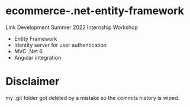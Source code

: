 # ecommerce-.net-entity-framework
Link Development Summer 2022 Internship Workshop
- Entity Framework
- Identity server for user authentication
- MVC .Net 6
- Angular integration

# Disclaimer
my .git folder got deleted by a mistake so the commits history is wiped.
